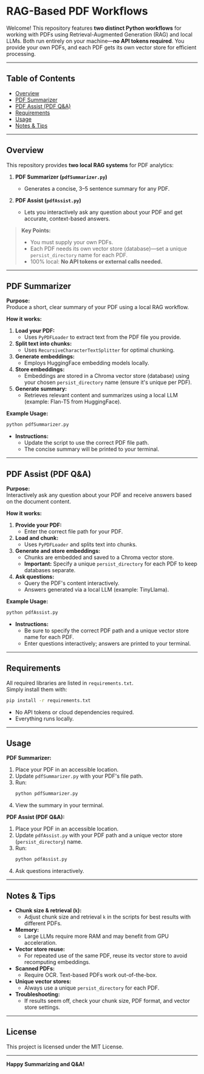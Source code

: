 # RAG-Based PDF Workflows

Welcome! This repository features **two distinct Python workflows** for working with PDFs using Retrieval-Augmented Generation (RAG) and local LLMs. Both run entirely on your machine—**no API tokens required**. You provide your own PDFs, and each PDF gets its own vector store for efficient processing.

---

## Table of Contents

- [Overview](#overview)
- [PDF Summarizer](#pdf-summarizer)
- [PDF Assist (PDF Q&A)](#pdf-assist-pdf-qa)
- [Requirements](#requirements)
- [Usage](#usage)
- [Notes & Tips](#notes--tips)

---

## Overview

This repository provides **two local RAG systems** for PDF analytics:

1. **PDF Summarizer (`pdfSummarizer.py`)**  
   - Generates a concise, 3–5 sentence summary for any PDF.

2. **PDF Assist (`pdfAssist.py`)**  
   - Lets you interactively ask any question about your PDF and get accurate, context-based answers.

> **Key Points:**  
> - You must supply your own PDFs.  
> - Each PDF needs its own vector store (database)—set a unique `persist_directory` name for each PDF.
> - 100% local: **No API tokens or external calls needed.**

---

## PDF Summarizer

**Purpose:**  
Produce a short, clear summary of your PDF using a local RAG workflow.

**How it works:**
1. **Load your PDF:**  
   - Uses `PyPDFLoader` to extract text from the PDF file you provide.
2. **Split text into chunks:**  
   - Uses `RecursiveCharacterTextSplitter` for optimal chunking.
3. **Generate embeddings:**  
   - Employs HuggingFace embedding models locally.
4. **Store embeddings:**  
   - Embeddings are stored in a Chroma vector store (database) using your chosen `persist_directory` name (ensure it's unique per PDF).
5. **Generate summary:**  
   - Retrieves relevant content and summarizes using a local LLM (example: Flan-T5 from HuggingFace).

**Example Usage:**
```bash
python pdfSummarizer.py
```
- **Instructions:**  
  - Update the script to use the correct PDF file path.
  - The concise summary will be printed to your terminal.

---

## PDF Assist (PDF Q&A)

**Purpose:**  
Interactively ask any question about your PDF and receive answers based on the document content.

**How it works:**
1. **Provide your PDF:**  
   - Enter the correct file path for your PDF.
2. **Load and chunk:**  
   - Uses `PyPDFLoader` and splits text into chunks.
3. **Generate and store embeddings:**  
   - Chunks are embedded and saved to a Chroma vector store.
   - **Important:** Specify a unique `persist_directory` for each PDF to keep databases separate.
4. **Ask questions:**  
   - Query the PDF's content interactively.  
   - Answers generated via a local LLM (example: TinyLlama).

**Example Usage:**
```bash
python pdfAssist.py
```
- **Instructions:**  
  - Be sure to specify the correct PDF path and a unique vector store name for each PDF.
  - Enter questions interactively; answers are printed to your terminal.

---

## Requirements

All required libraries are listed in `requirements.txt`.  
Simply install them with:

```bash
pip install -r requirements.txt
```

- No API tokens or cloud dependencies required.
- Everything runs locally.

---

## Usage

**PDF Summarizer:**
1. Place your PDF in an accessible location.
2. Update `pdfSummarizer.py` with your PDF's file path.
3. Run:
   ```bash
   python pdfSummarizer.py
   ```
4. View the summary in your terminal.

**PDF Assist (PDF Q&A):**
1. Place your PDF in an accessible location.
2. Update `pdfAssist.py` with your PDF path and a unique vector store (`persist_directory`) name.
3. Run:
   ```bash
   python pdfAssist.py
   ```
4. Ask questions interactively.

---

## Notes & Tips

- **Chunk size & retrieval (`k`):**  
  - Adjust chunk size and retrieval `k` in the scripts for best results with different PDFs.
- **Memory:**  
  - Large LLMs require more RAM and may benefit from GPU acceleration.
- **Vector store reuse:**  
  - For repeated use of the same PDF, reuse its vector store to avoid recomputing embeddings.
- **Scanned PDFs:**  
  - Require OCR. Text-based PDFs work out-of-the-box.
- **Unique vector stores:**  
  - Always use a unique `persist_directory` for each PDF.
- **Troubleshooting:**  
  - If results seem off, check your chunk size, PDF format, and vector store settings.

---

## License

This project is licensed under the MIT License.

---

**Happy Summarizing and Q&A!**
